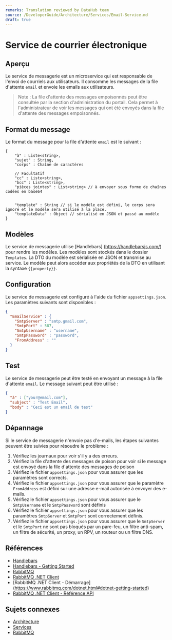 ```yaml
---
remarks: Translation reviewed by DataHub team
source: /DeveloperGuide/Architecture/Services/Email-Service.md
draft: true
---
```


# Service de courrier électronique

## Aperçu

Le service de messagerie est un microservice qui est responsable de l'envoi de courriels aux utilisateurs. Il consomme les messages de la file d'attente `email` et envoie les emails aux utilisateurs.

> Note : La file d'attente des messages empoisonnés peut être consultée par la section d'administration du portail. Cela permet à l'administrateur de voir les messages qui ont été envoyés dans la file d'attente des messages empoisonnés.

## Format du message

Le format du message pour la file d'attente `email` est le suivant :

```
{
    "à" : Liste<string>,
    "sujet" : String,
    "corps" : Chaîne de caractères

    // Facultatif
    "cc" : Liste<string>,
    "bcc" : Liste<string>,
    "pièces jointes" : List<string> // à envoyer sous forme de chaînes codées en base64


    "template" : String // si le modèle est défini, le corps sera ignoré et le modèle sera utilisé à la place.
    "templateData" : Object // sérialisé en JSON et passé au modèle
}
```

## Modèles

Le service de messagerie utilise [Handlebars] (https://handlebarsjs.com/) pour rendre les modèles. Les modèles sont stockés dans le dossier `Templates`. La DTO du modèle est sérialisée en JSON et transmise au service. Le modèle peut alors accéder aux propriétés de la DTO en utilisant la syntaxe `{{property}}`.

## Configuration

Le service de messagerie est configuré à l'aide du fichier `appsettings.json`. Les paramètres suivants sont disponibles :

```json
{
  "EmailService" : {
    "SmtpServer" : "smtp.gmail.com",
    "SmtpPort" : 587,
    "SmtpUsername" : "username",
    "SmtpPassword" : "password",
    "FromAddress" : ""
  }
}
```

## Test

Le service de messagerie peut être testé en envoyant un message à la file d'attente `email`. Le message suivant peut être utilisé :

```json
{
  "à" : ["your@email.com"],
  "subject" : "Test Email",
  "body" : "Ceci est un email de test"
}
```

## Dépannage

Si le service de messagerie n'envoie pas d'e-mails, les étapes suivantes peuvent être suivies pour résoudre le problème :

1. Vérifiez les journaux pour voir s'il y a des erreurs.
1. Vérifiez la file d'attente des messages de poison pour voir si le message est envoyé dans la file d'attente des messages de poison
1. Vérifiez le fichier `appsettings.json` pour vous assurer que les paramètres sont corrects.
1. Vérifiez le fichier `appsettings.json` pour vous assurer que le paramètre `FromAddress` est défini sur une adresse e-mail autorisée à envoyer des e-mails.
1. Vérifiez le fichier `appsettings.json` pour vous assurer que le `SmtpUsername` et le `SmtpPassword` sont définis
1. Vérifiez le fichier `appsettings.json` pour vous assurer que les paramètres `SmtpServer` et `SmtpPort` sont correctement définis.
1. Vérifiez le fichier `appsettings.json` pour vous assurer que le `SmtpServer` et le `SmtpPort` ne sont pas bloqués par un pare-feu, un filtre anti-spam, un filtre de sécurité, un proxy, un RPV, un routeur ou un filtre DNS.

## Références

- [Handlebars](https://handlebarsjs.com/)
- [Handlebars - Getting Started](https://handlebarsjs.com/guide/)
- [RabbitMQ](https://www.rabbitmq.com/)
- [RabbitMQ .NET Client](https://www.rabbitmq.com/dotnet.html)
- [RabbitMQ .NET Client - Démarrage] (https://www.rabbitmq.com/dotnet.html#dotnet-getting-started)
- [RabbitMQ .NET Client - Référence API](https://www.rabbitmq.com/dotnet-api-guide.html)

## Sujets connexes

- [Architecture](../Architecture.md)
- [Services](../Services.md)
- [RabbitMQ](../RabbitMQ.md)
